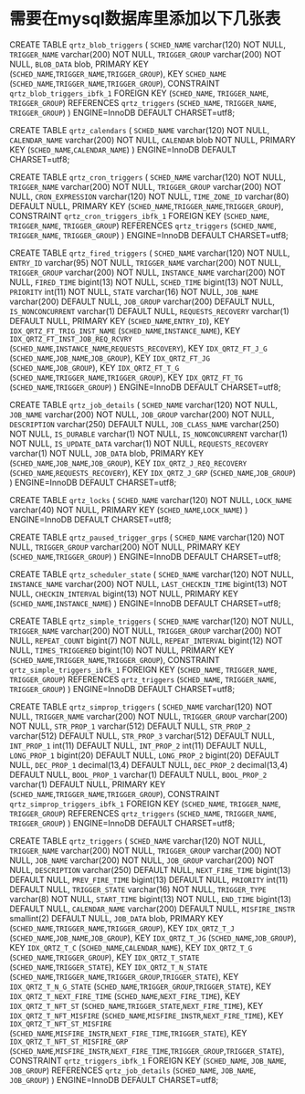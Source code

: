 # 需要在mysql数据库里添加以下几张表
CREATE TABLE `qrtz_blob_triggers` (
  `SCHED_NAME` varchar(120) NOT NULL,
  `TRIGGER_NAME` varchar(200) NOT NULL,
  `TRIGGER_GROUP` varchar(200) NOT NULL,
  `BLOB_DATA` blob,
  PRIMARY KEY (`SCHED_NAME`,`TRIGGER_NAME`,`TRIGGER_GROUP`),
  KEY `SCHED_NAME` (`SCHED_NAME`,`TRIGGER_NAME`,`TRIGGER_GROUP`),
  CONSTRAINT `qrtz_blob_triggers_ibfk_1` FOREIGN KEY (`SCHED_NAME`, `TRIGGER_NAME`, `TRIGGER_GROUP`) REFERENCES `qrtz_triggers` (`SCHED_NAME`, `TRIGGER_NAME`, `TRIGGER_GROUP`)
) ENGINE=InnoDB DEFAULT CHARSET=utf8;

CREATE TABLE `qrtz_calendars` (
  `SCHED_NAME` varchar(120) NOT NULL,
  `CALENDAR_NAME` varchar(200) NOT NULL,
  `CALENDAR` blob NOT NULL,
  PRIMARY KEY (`SCHED_NAME`,`CALENDAR_NAME`)
) ENGINE=InnoDB DEFAULT CHARSET=utf8;

CREATE TABLE `qrtz_cron_triggers` (
  `SCHED_NAME` varchar(120) NOT NULL,
  `TRIGGER_NAME` varchar(200) NOT NULL,
  `TRIGGER_GROUP` varchar(200) NOT NULL,
  `CRON_EXPRESSION` varchar(120) NOT NULL,
  `TIME_ZONE_ID` varchar(80) DEFAULT NULL,
  PRIMARY KEY (`SCHED_NAME`,`TRIGGER_NAME`,`TRIGGER_GROUP`),
  CONSTRAINT `qrtz_cron_triggers_ibfk_1` FOREIGN KEY (`SCHED_NAME`, `TRIGGER_NAME`, `TRIGGER_GROUP`) REFERENCES `qrtz_triggers` (`SCHED_NAME`, `TRIGGER_NAME`, `TRIGGER_GROUP`)
) ENGINE=InnoDB DEFAULT CHARSET=utf8;

CREATE TABLE `qrtz_fired_triggers` (
  `SCHED_NAME` varchar(120) NOT NULL,
  `ENTRY_ID` varchar(95) NOT NULL,
  `TRIGGER_NAME` varchar(200) NOT NULL,
  `TRIGGER_GROUP` varchar(200) NOT NULL,
  `INSTANCE_NAME` varchar(200) NOT NULL,
  `FIRED_TIME` bigint(13) NOT NULL,
  `SCHED_TIME` bigint(13) NOT NULL,
  `PRIORITY` int(11) NOT NULL,
  `STATE` varchar(16) NOT NULL,
  `JOB_NAME` varchar(200) DEFAULT NULL,
  `JOB_GROUP` varchar(200) DEFAULT NULL,
  `IS_NONCONCURRENT` varchar(1) DEFAULT NULL,
  `REQUESTS_RECOVERY` varchar(1) DEFAULT NULL,
  PRIMARY KEY (`SCHED_NAME`,`ENTRY_ID`),
  KEY `IDX_QRTZ_FT_TRIG_INST_NAME` (`SCHED_NAME`,`INSTANCE_NAME`),
  KEY `IDX_QRTZ_FT_INST_JOB_REQ_RCVRY` (`SCHED_NAME`,`INSTANCE_NAME`,`REQUESTS_RECOVERY`),
  KEY `IDX_QRTZ_FT_J_G` (`SCHED_NAME`,`JOB_NAME`,`JOB_GROUP`),
  KEY `IDX_QRTZ_FT_JG` (`SCHED_NAME`,`JOB_GROUP`),
  KEY `IDX_QRTZ_FT_T_G` (`SCHED_NAME`,`TRIGGER_NAME`,`TRIGGER_GROUP`),
  KEY `IDX_QRTZ_FT_TG` (`SCHED_NAME`,`TRIGGER_GROUP`)
) ENGINE=InnoDB DEFAULT CHARSET=utf8;

CREATE TABLE `qrtz_job_details` (
  `SCHED_NAME` varchar(120) NOT NULL,
  `JOB_NAME` varchar(200) NOT NULL,
  `JOB_GROUP` varchar(200) NOT NULL,
  `DESCRIPTION` varchar(250) DEFAULT NULL,
  `JOB_CLASS_NAME` varchar(250) NOT NULL,
  `IS_DURABLE` varchar(1) NOT NULL,
  `IS_NONCONCURRENT` varchar(1) NOT NULL,
  `IS_UPDATE_DATA` varchar(1) NOT NULL,
  `REQUESTS_RECOVERY` varchar(1) NOT NULL,
  `JOB_DATA` blob,
  PRIMARY KEY (`SCHED_NAME`,`JOB_NAME`,`JOB_GROUP`),
  KEY `IDX_QRTZ_J_REQ_RECOVERY` (`SCHED_NAME`,`REQUESTS_RECOVERY`),
  KEY `IDX_QRTZ_J_GRP` (`SCHED_NAME`,`JOB_GROUP`)
) ENGINE=InnoDB DEFAULT CHARSET=utf8;

CREATE TABLE `qrtz_locks` (
  `SCHED_NAME` varchar(120) NOT NULL,
  `LOCK_NAME` varchar(40) NOT NULL,
  PRIMARY KEY (`SCHED_NAME`,`LOCK_NAME`)
) ENGINE=InnoDB DEFAULT CHARSET=utf8;

CREATE TABLE `qrtz_paused_trigger_grps` (
  `SCHED_NAME` varchar(120) NOT NULL,
  `TRIGGER_GROUP` varchar(200) NOT NULL,
  PRIMARY KEY (`SCHED_NAME`,`TRIGGER_GROUP`)
) ENGINE=InnoDB DEFAULT CHARSET=utf8;

CREATE TABLE `qrtz_scheduler_state` (
  `SCHED_NAME` varchar(120) NOT NULL,
  `INSTANCE_NAME` varchar(200) NOT NULL,
  `LAST_CHECKIN_TIME` bigint(13) NOT NULL,
  `CHECKIN_INTERVAL` bigint(13) NOT NULL,
  PRIMARY KEY (`SCHED_NAME`,`INSTANCE_NAME`)
) ENGINE=InnoDB DEFAULT CHARSET=utf8;

CREATE TABLE `qrtz_simple_triggers` (
  `SCHED_NAME` varchar(120) NOT NULL,
  `TRIGGER_NAME` varchar(200) NOT NULL,
  `TRIGGER_GROUP` varchar(200) NOT NULL,
  `REPEAT_COUNT` bigint(7) NOT NULL,
  `REPEAT_INTERVAL` bigint(12) NOT NULL,
  `TIMES_TRIGGERED` bigint(10) NOT NULL,
  PRIMARY KEY (`SCHED_NAME`,`TRIGGER_NAME`,`TRIGGER_GROUP`),
  CONSTRAINT `qrtz_simple_triggers_ibfk_1` FOREIGN KEY (`SCHED_NAME`, `TRIGGER_NAME`, `TRIGGER_GROUP`) REFERENCES `qrtz_triggers` (`SCHED_NAME`, `TRIGGER_NAME`, `TRIGGER_GROUP`)
) ENGINE=InnoDB DEFAULT CHARSET=utf8;

CREATE TABLE `qrtz_simprop_triggers` (
  `SCHED_NAME` varchar(120) NOT NULL,
  `TRIGGER_NAME` varchar(200) NOT NULL,
  `TRIGGER_GROUP` varchar(200) NOT NULL,
  `STR_PROP_1` varchar(512) DEFAULT NULL,
  `STR_PROP_2` varchar(512) DEFAULT NULL,
  `STR_PROP_3` varchar(512) DEFAULT NULL,
  `INT_PROP_1` int(11) DEFAULT NULL,
  `INT_PROP_2` int(11) DEFAULT NULL,
  `LONG_PROP_1` bigint(20) DEFAULT NULL,
  `LONG_PROP_2` bigint(20) DEFAULT NULL,
  `DEC_PROP_1` decimal(13,4) DEFAULT NULL,
  `DEC_PROP_2` decimal(13,4) DEFAULT NULL,
  `BOOL_PROP_1` varchar(1) DEFAULT NULL,
  `BOOL_PROP_2` varchar(1) DEFAULT NULL,
  PRIMARY KEY (`SCHED_NAME`,`TRIGGER_NAME`,`TRIGGER_GROUP`),
  CONSTRAINT `qrtz_simprop_triggers_ibfk_1` FOREIGN KEY (`SCHED_NAME`, `TRIGGER_NAME`, `TRIGGER_GROUP`) REFERENCES `qrtz_triggers` (`SCHED_NAME`, `TRIGGER_NAME`, `TRIGGER_GROUP`)
) ENGINE=InnoDB DEFAULT CHARSET=utf8;

CREATE TABLE `qrtz_triggers` (
  `SCHED_NAME` varchar(120) NOT NULL,
  `TRIGGER_NAME` varchar(200) NOT NULL,
  `TRIGGER_GROUP` varchar(200) NOT NULL,
  `JOB_NAME` varchar(200) NOT NULL,
  `JOB_GROUP` varchar(200) NOT NULL,
  `DESCRIPTION` varchar(250) DEFAULT NULL,
  `NEXT_FIRE_TIME` bigint(13) DEFAULT NULL,
  `PREV_FIRE_TIME` bigint(13) DEFAULT NULL,
  `PRIORITY` int(11) DEFAULT NULL,
  `TRIGGER_STATE` varchar(16) NOT NULL,
  `TRIGGER_TYPE` varchar(8) NOT NULL,
  `START_TIME` bigint(13) NOT NULL,
  `END_TIME` bigint(13) DEFAULT NULL,
  `CALENDAR_NAME` varchar(200) DEFAULT NULL,
  `MISFIRE_INSTR` smallint(2) DEFAULT NULL,
  `JOB_DATA` blob,
  PRIMARY KEY (`SCHED_NAME`,`TRIGGER_NAME`,`TRIGGER_GROUP`),
  KEY `IDX_QRTZ_T_J` (`SCHED_NAME`,`JOB_NAME`,`JOB_GROUP`),
  KEY `IDX_QRTZ_T_JG` (`SCHED_NAME`,`JOB_GROUP`),
  KEY `IDX_QRTZ_T_C` (`SCHED_NAME`,`CALENDAR_NAME`),
  KEY `IDX_QRTZ_T_G` (`SCHED_NAME`,`TRIGGER_GROUP`),
  KEY `IDX_QRTZ_T_STATE` (`SCHED_NAME`,`TRIGGER_STATE`),
  KEY `IDX_QRTZ_T_N_STATE` (`SCHED_NAME`,`TRIGGER_NAME`,`TRIGGER_GROUP`,`TRIGGER_STATE`),
  KEY `IDX_QRTZ_T_N_G_STATE` (`SCHED_NAME`,`TRIGGER_GROUP`,`TRIGGER_STATE`),
  KEY `IDX_QRTZ_T_NEXT_FIRE_TIME` (`SCHED_NAME`,`NEXT_FIRE_TIME`),
  KEY `IDX_QRTZ_T_NFT_ST` (`SCHED_NAME`,`TRIGGER_STATE`,`NEXT_FIRE_TIME`),
  KEY `IDX_QRTZ_T_NFT_MISFIRE` (`SCHED_NAME`,`MISFIRE_INSTR`,`NEXT_FIRE_TIME`),
  KEY `IDX_QRTZ_T_NFT_ST_MISFIRE` (`SCHED_NAME`,`MISFIRE_INSTR`,`NEXT_FIRE_TIME`,`TRIGGER_STATE`),
  KEY `IDX_QRTZ_T_NFT_ST_MISFIRE_GRP` (`SCHED_NAME`,`MISFIRE_INSTR`,`NEXT_FIRE_TIME`,`TRIGGER_GROUP`,`TRIGGER_STATE`),
  CONSTRAINT `qrtz_triggers_ibfk_1` FOREIGN KEY (`SCHED_NAME`, `JOB_NAME`, `JOB_GROUP`) REFERENCES `qrtz_job_details` (`SCHED_NAME`, `JOB_NAME`, `JOB_GROUP`)
) ENGINE=InnoDB DEFAULT CHARSET=utf8;

